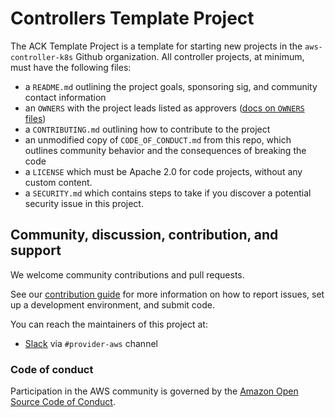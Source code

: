 # Controllers Template Project

The ACK Template Project is a template for starting new projects in the `aws-controller-k8s` Github organization. All controller projects, at minimum, must have the following files:

- a `README.md` outlining the project goals, sponsoring sig, and community contact information
- an `OWNERS` with the project leads listed as approvers ([docs on `OWNERS` files](./OWNERS))
- a `CONTRIBUTING.md` outlining how to contribute to the project
- an unmodified copy of `CODE_OF_CONDUCT.md` from this repo, which outlines community behavior and the consequences of breaking the code
- a `LICENSE` which must be Apache 2.0 for code projects, without any custom content.
- a `SECURITY.md` which contains steps to take if you discover a potential security issue in this project.

## Community, discussion, contribution, and support

We welcome community contributions and pull requests.

See our [contribution guide](/CONTRIBUTING.md) for more information on how to
report issues, set up a development environment, and submit code.

You can reach the maintainers of this project at:

- [Slack](http://slack.k8s.io/) via `#provider-aws` channel

### Code of conduct

Participation in the AWS community is governed by the [Amazon Open Source Code of Conduct](CODE_OF_CONDUCT.md).